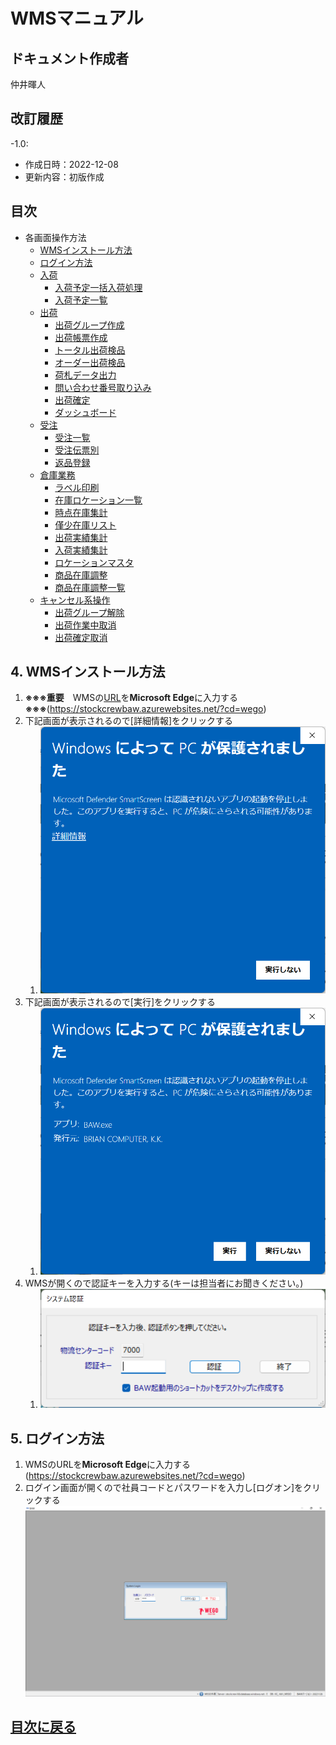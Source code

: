 # WMSマニュアル

## ドキュメント作成者
仲井暉人

## 改訂履歴
-1.0:
  - 作成日時：2022-12-08
  - 更新内容：初版作成

## 目次

- 各画面操作方法
  - [WMSインストール方法](#4-wmsインストール方法)
  - [ログイン方法](#5-ログイン方法)
  - [入荷](ItemPO.md)
    - [入荷予定一括入荷処理](/ItemPO.md#s19-入荷予定一括入荷処理)
    - [入荷予定一覧](/ItemPO.md#s22-入荷予定一覧)
  - [出荷](Ship.md)
    - [出荷グループ作成](/Ship.md#n10-出荷グループ作成)
    - [出荷帳票作成](/Ship.md#n15-出荷帳票作成)
    - [トータル出荷検品](/Ship.md#n17-トータル出荷検品)
    - [オーダー出荷検品](/Ship.md#n18-オーダー出荷検品)
    - [荷札データ出力](/Ship.md#w13-荷札データ出力)
    - [問い合わせ番号取り込み](/Ship.md#w40-各種データ取り込み問い合わせ番号)
    - [出荷確定](/Ship.md#w50-出荷確定)
    - [ダッシュボード](/Ship.md#z10-ダッシュボード)
  - [受注](ECOrder.md)
    - [受注一覧](/ECOrder.md#j35-ec受注一覧-オーダー別)
    - [受注伝票別](ECOrder.md#j33-ec受注一覧-伝票別)
    - [返品登録](ECOrder.md#j14-ec受注登録返品登録)
  - [倉庫業務](Warehouse.md)
    - [ラベル印刷](Warehouse.md#w14-ラベル印刷)
    - [在庫ロケーション一覧](Warehouse.md#w70-在庫ロケーション一覧)
    - [時点在庫集計](Warehouse.md#w72-時点在庫集計)
    - [僅少在庫リスト](Warehouse.md#w74-僅少在庫リスト)
    - [出荷実績集計](Warehouse.md#w80-出荷実績集計)
    - [入荷実績集計](Warehouse.md#w82-入荷実績集計)
    - [ロケーションマスタ](Warehouse.md#w90-ロケーションマスタ)
    - [商品在庫調整](Warehouse.md#s80-商品在庫調整)
    - [商品在庫調整一覧](Warehouse.md#s81-商品在庫調整一覧)
  - [キャンセル系操作](Cancel.md#キャンセル系操作)
    - [出荷グループ解除](Cancel.md#出荷グループ削除-n10)
    - [出荷作業中取消](Cancel.md#出荷作業中取消j40-ec受注一括更新)
    - [出荷確定取消](Cancel.md#出荷確定取消j35w30-出荷確定解除)

## 4. WMSインストール方法

1. **※※※重要**　WMSの[URL](https://stockcrewbaw.azurewebsites.net/?cd=wego)を**Microsoft Edge**に入力する　**※※※**(https://stockcrewbaw.azurewebsites.net/?cd=wego)
2. 下記画面が表示されるので[詳細情報]をクリックする
   1. ![BAWのWindows保護画面](/img/Install/BAW_Windows_Guard.png)
3. 下記画面が表示されるので[実行]をクリックする
   1. ![BAWのWindows保護詳細画面](/img/Install/BAW_Windows_Guard_Dtl.png)
4. WMSが開くので認証キーを入力する(キーは担当者にお聞きください。)
   1. ![認証キー入力画面](/img/Install/Insert_SystemKey.png)

## 5. ログイン方法
1.   WMSのURLを**Microsoft Edge**に入力する(https://stockcrewbaw.azurewebsites.net/?cd=wego)
2.   ログイン画面が開くので社員コードとパスワードを入力し[ログオン]をクリックする![ログイン画面](/img/Install/wms-login.png)

## [目次に戻る](#目次)